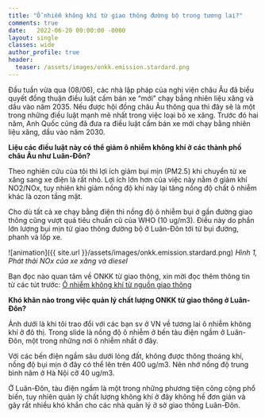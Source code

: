 ```yaml
---
title: "Ỗ nhiễm không khí từ giao thông đường bộ trong tương lai?"
comments: true
date:   2022-06-20 00:00:00 -0000
layout: single
classes: wide
author_profile: true
header:
  teaser: /assets/images/onkk.emission.stardard.png
---
```


Đầu tuần vừa qua (08/06), các nhà lập pháp của nghị viện châu Âu đã biểu quyết đồng thuận điều luật cấm bán xe “mới” chạy bằng nhiên liệu xăng và dầu vào năm 2035. 
Nếu được hội đồng châu Âu thông qua thì đây sẽ là một trong những điều luật mạnh mẽ nhất trong việc loại bỏ xe xăng. 
Trước đó hai năm, Anh Quốc cũng đã đưa ra điều luật cấm bán xe mới chạy bằng nhiên liệu xăng, dầu vào năm 2030.

**Liệu các điều luật này có thể giảm ô nhiễm không khí ở các thành phố châu Âu như Luân-Đôn?**

Theo nghiên cứu của tôi thì lợi ích giảm bụi mịn (PM2.5) khi chuyển từ xe xăng sang xe điện là rất nhỏ. 
Lợi ích lớn hơn của việc này nằm ở giảm khí NO2/NOx, tuy nhiên khi giảm nồng độ khí này lại tăng nồng độ chất ô nhiễm khác là ozon tầng mặt.

Cho dù tất cả xe chạy bằng điện thì nồng độ ô nhiễm bụi ở gần đường giao thông cũng vượt quá tiêu chuẩn cũ của WHO (10 ug/m3). 
Điều này do phần lớn lượng bụi mịn từ giao thông đường bộ ở Luân-Đôn tới từ bụi đường, phanh và lốp xe. 

![animation]({{ site.url }}/assets/images/onkk.emission.stardard.png) 
*Hình 1, Phát thải NOx của xe xăng và diesel*

Bạn đọc nào quan tâm về ONKK từ giao thông, xin mời đọc thêm thông tin từ các tút trước: 
[Ô nhiễm không khí từ nguồn giao thông](https://tuanvvu.github.io/onkk/2020-12-21-onkk-nguon-giaothong/)

**Khó khăn nào trong việc quản lý chất lượng ONKK từ giao thông ở Luân-Đôn?**

Ảnh dưới là khi tôi trao đổi với các bạn sv ở VN về tương lai ô nhiễm không khí ở đô thị. 
Trong slide là nồng độ ô nhiễm ở bến tàu điện ngầm ở Luân-Đôn, một trong những nơi ô nhiễm nhất ở đây. 

Với các bến điện ngầm sâu dưới lòng đất, không được thông thoáng khí, nồng độ bụi mịn ở đây có thể lên trên 400 ug/m3. 
Nên nhớ nồng độ trung bình năm ở Hà Nội cỡ 40 ug/m3.

Ở Luân-Đôn, tàu điện ngầm là một trong những phương tiện công cộng phổ biến, tuy nhiên quản lý chất lượng không khí ở đây không hề đơn giản 
và gây rất nhiều khó khắn cho các nhà quản lý ở sở giao thông Luân-Đôn.
